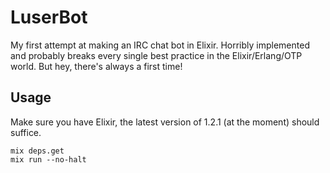 # LuserBot

My first attempt at making an IRC chat bot in Elixir. Horribly implemented and
probably breaks every single best practice in the Elixir/Erlang/OTP world. But hey,
there's always a first time!

## Usage

Make sure you have Elixir, the latest version of 1.2.1 (at the moment) should suffice.

```
mix deps.get
mix run --no-halt
```